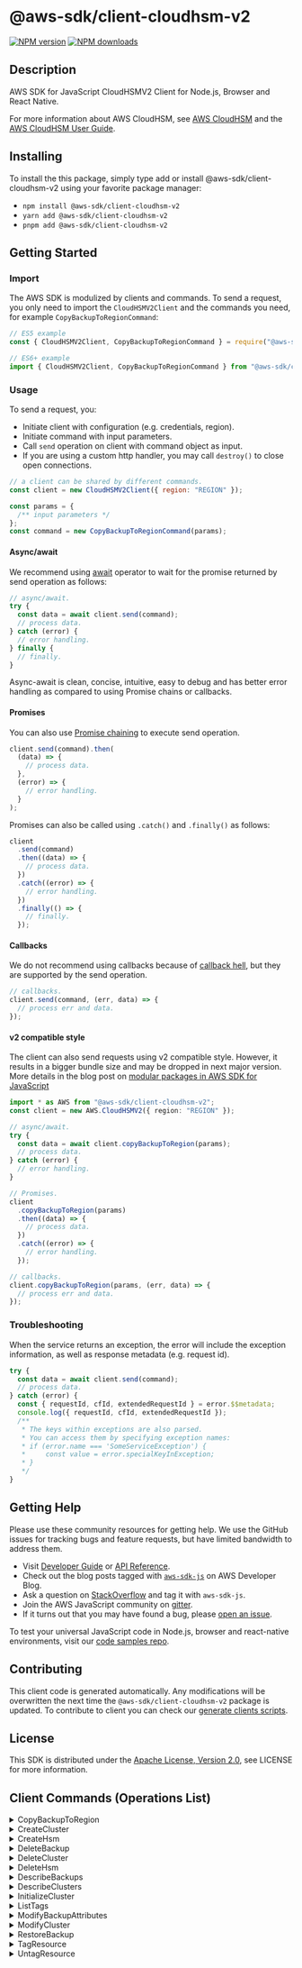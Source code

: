 <!-- generated file, do not edit directly -->

# @aws-sdk/client-cloudhsm-v2

[![NPM version](https://img.shields.io/npm/v/@aws-sdk/client-cloudhsm-v2/latest.svg)](https://www.npmjs.com/package/@aws-sdk/client-cloudhsm-v2)
[![NPM downloads](https://img.shields.io/npm/dm/@aws-sdk/client-cloudhsm-v2.svg)](https://www.npmjs.com/package/@aws-sdk/client-cloudhsm-v2)

## Description

AWS SDK for JavaScript CloudHSMV2 Client for Node.js, Browser and React Native.

<p>For more information about AWS CloudHSM, see <a href="http://aws.amazon.com/cloudhsm/">AWS CloudHSM</a> and the <a href="https://docs.aws.amazon.com/cloudhsm/latest/userguide/">AWS
CloudHSM User Guide</a>.</p>

## Installing

To install the this package, simply type add or install @aws-sdk/client-cloudhsm-v2
using your favorite package manager:

- `npm install @aws-sdk/client-cloudhsm-v2`
- `yarn add @aws-sdk/client-cloudhsm-v2`
- `pnpm add @aws-sdk/client-cloudhsm-v2`

## Getting Started

### Import

The AWS SDK is modulized by clients and commands.
To send a request, you only need to import the `CloudHSMV2Client` and
the commands you need, for example `CopyBackupToRegionCommand`:

```js
// ES5 example
const { CloudHSMV2Client, CopyBackupToRegionCommand } = require("@aws-sdk/client-cloudhsm-v2");
```

```ts
// ES6+ example
import { CloudHSMV2Client, CopyBackupToRegionCommand } from "@aws-sdk/client-cloudhsm-v2";
```

### Usage

To send a request, you:

- Initiate client with configuration (e.g. credentials, region).
- Initiate command with input parameters.
- Call `send` operation on client with command object as input.
- If you are using a custom http handler, you may call `destroy()` to close open connections.

```js
// a client can be shared by different commands.
const client = new CloudHSMV2Client({ region: "REGION" });

const params = {
  /** input parameters */
};
const command = new CopyBackupToRegionCommand(params);
```

#### Async/await

We recommend using [await](https://developer.mozilla.org/en-US/docs/Web/JavaScript/Reference/Operators/await)
operator to wait for the promise returned by send operation as follows:

```js
// async/await.
try {
  const data = await client.send(command);
  // process data.
} catch (error) {
  // error handling.
} finally {
  // finally.
}
```

Async-await is clean, concise, intuitive, easy to debug and has better error handling
as compared to using Promise chains or callbacks.

#### Promises

You can also use [Promise chaining](https://developer.mozilla.org/en-US/docs/Web/JavaScript/Guide/Using_promises#chaining)
to execute send operation.

```js
client.send(command).then(
  (data) => {
    // process data.
  },
  (error) => {
    // error handling.
  }
);
```

Promises can also be called using `.catch()` and `.finally()` as follows:

```js
client
  .send(command)
  .then((data) => {
    // process data.
  })
  .catch((error) => {
    // error handling.
  })
  .finally(() => {
    // finally.
  });
```

#### Callbacks

We do not recommend using callbacks because of [callback hell](http://callbackhell.com/),
but they are supported by the send operation.

```js
// callbacks.
client.send(command, (err, data) => {
  // process err and data.
});
```

#### v2 compatible style

The client can also send requests using v2 compatible style.
However, it results in a bigger bundle size and may be dropped in next major version. More details in the blog post
on [modular packages in AWS SDK for JavaScript](https://aws.amazon.com/blogs/developer/modular-packages-in-aws-sdk-for-javascript/)

```ts
import * as AWS from "@aws-sdk/client-cloudhsm-v2";
const client = new AWS.CloudHSMV2({ region: "REGION" });

// async/await.
try {
  const data = await client.copyBackupToRegion(params);
  // process data.
} catch (error) {
  // error handling.
}

// Promises.
client
  .copyBackupToRegion(params)
  .then((data) => {
    // process data.
  })
  .catch((error) => {
    // error handling.
  });

// callbacks.
client.copyBackupToRegion(params, (err, data) => {
  // process err and data.
});
```

### Troubleshooting

When the service returns an exception, the error will include the exception information,
as well as response metadata (e.g. request id).

```js
try {
  const data = await client.send(command);
  // process data.
} catch (error) {
  const { requestId, cfId, extendedRequestId } = error.$$metadata;
  console.log({ requestId, cfId, extendedRequestId });
  /**
   * The keys within exceptions are also parsed.
   * You can access them by specifying exception names:
   * if (error.name === 'SomeServiceException') {
   *     const value = error.specialKeyInException;
   * }
   */
}
```

## Getting Help

Please use these community resources for getting help.
We use the GitHub issues for tracking bugs and feature requests, but have limited bandwidth to address them.

- Visit [Developer Guide](https://docs.aws.amazon.com/sdk-for-javascript/v3/developer-guide/welcome.html)
  or [API Reference](https://docs.aws.amazon.com/AWSJavaScriptSDK/v3/latest/index.html).
- Check out the blog posts tagged with [`aws-sdk-js`](https://aws.amazon.com/blogs/developer/tag/aws-sdk-js/)
  on AWS Developer Blog.
- Ask a question on [StackOverflow](https://stackoverflow.com/questions/tagged/aws-sdk-js) and tag it with `aws-sdk-js`.
- Join the AWS JavaScript community on [gitter](https://gitter.im/aws/aws-sdk-js-v3).
- If it turns out that you may have found a bug, please [open an issue](https://github.com/aws/aws-sdk-js-v3/issues/new/choose).

To test your universal JavaScript code in Node.js, browser and react-native environments,
visit our [code samples repo](https://github.com/aws-samples/aws-sdk-js-tests).

## Contributing

This client code is generated automatically. Any modifications will be overwritten the next time the `@aws-sdk/client-cloudhsm-v2` package is updated.
To contribute to client you can check our [generate clients scripts](https://github.com/aws/aws-sdk-js-v3/tree/main/scripts/generate-clients).

## License

This SDK is distributed under the
[Apache License, Version 2.0](http://www.apache.org/licenses/LICENSE-2.0),
see LICENSE for more information.

## Client Commands (Operations List)

<details>
<summary>
CopyBackupToRegion
</summary>

[Command API Reference](https://docs.aws.amazon.com/AWSJavaScriptSDK/v3/latest/clients/client-cloudhsm-v2/classes/copybackuptoregioncommand.html) / [Input](https://docs.aws.amazon.com/AWSJavaScriptSDK/v3/latest/clients/client-cloudhsm-v2/interfaces/copybackuptoregioncommandinput.html) / [Output](https://docs.aws.amazon.com/AWSJavaScriptSDK/v3/latest/clients/client-cloudhsm-v2/interfaces/copybackuptoregioncommandoutput.html)

</details>
<details>
<summary>
CreateCluster
</summary>

[Command API Reference](https://docs.aws.amazon.com/AWSJavaScriptSDK/v3/latest/clients/client-cloudhsm-v2/classes/createclustercommand.html) / [Input](https://docs.aws.amazon.com/AWSJavaScriptSDK/v3/latest/clients/client-cloudhsm-v2/interfaces/createclustercommandinput.html) / [Output](https://docs.aws.amazon.com/AWSJavaScriptSDK/v3/latest/clients/client-cloudhsm-v2/interfaces/createclustercommandoutput.html)

</details>
<details>
<summary>
CreateHsm
</summary>

[Command API Reference](https://docs.aws.amazon.com/AWSJavaScriptSDK/v3/latest/clients/client-cloudhsm-v2/classes/createhsmcommand.html) / [Input](https://docs.aws.amazon.com/AWSJavaScriptSDK/v3/latest/clients/client-cloudhsm-v2/interfaces/createhsmcommandinput.html) / [Output](https://docs.aws.amazon.com/AWSJavaScriptSDK/v3/latest/clients/client-cloudhsm-v2/interfaces/createhsmcommandoutput.html)

</details>
<details>
<summary>
DeleteBackup
</summary>

[Command API Reference](https://docs.aws.amazon.com/AWSJavaScriptSDK/v3/latest/clients/client-cloudhsm-v2/classes/deletebackupcommand.html) / [Input](https://docs.aws.amazon.com/AWSJavaScriptSDK/v3/latest/clients/client-cloudhsm-v2/interfaces/deletebackupcommandinput.html) / [Output](https://docs.aws.amazon.com/AWSJavaScriptSDK/v3/latest/clients/client-cloudhsm-v2/interfaces/deletebackupcommandoutput.html)

</details>
<details>
<summary>
DeleteCluster
</summary>

[Command API Reference](https://docs.aws.amazon.com/AWSJavaScriptSDK/v3/latest/clients/client-cloudhsm-v2/classes/deleteclustercommand.html) / [Input](https://docs.aws.amazon.com/AWSJavaScriptSDK/v3/latest/clients/client-cloudhsm-v2/interfaces/deleteclustercommandinput.html) / [Output](https://docs.aws.amazon.com/AWSJavaScriptSDK/v3/latest/clients/client-cloudhsm-v2/interfaces/deleteclustercommandoutput.html)

</details>
<details>
<summary>
DeleteHsm
</summary>

[Command API Reference](https://docs.aws.amazon.com/AWSJavaScriptSDK/v3/latest/clients/client-cloudhsm-v2/classes/deletehsmcommand.html) / [Input](https://docs.aws.amazon.com/AWSJavaScriptSDK/v3/latest/clients/client-cloudhsm-v2/interfaces/deletehsmcommandinput.html) / [Output](https://docs.aws.amazon.com/AWSJavaScriptSDK/v3/latest/clients/client-cloudhsm-v2/interfaces/deletehsmcommandoutput.html)

</details>
<details>
<summary>
DescribeBackups
</summary>

[Command API Reference](https://docs.aws.amazon.com/AWSJavaScriptSDK/v3/latest/clients/client-cloudhsm-v2/classes/describebackupscommand.html) / [Input](https://docs.aws.amazon.com/AWSJavaScriptSDK/v3/latest/clients/client-cloudhsm-v2/interfaces/describebackupscommandinput.html) / [Output](https://docs.aws.amazon.com/AWSJavaScriptSDK/v3/latest/clients/client-cloudhsm-v2/interfaces/describebackupscommandoutput.html)

</details>
<details>
<summary>
DescribeClusters
</summary>

[Command API Reference](https://docs.aws.amazon.com/AWSJavaScriptSDK/v3/latest/clients/client-cloudhsm-v2/classes/describeclusterscommand.html) / [Input](https://docs.aws.amazon.com/AWSJavaScriptSDK/v3/latest/clients/client-cloudhsm-v2/interfaces/describeclusterscommandinput.html) / [Output](https://docs.aws.amazon.com/AWSJavaScriptSDK/v3/latest/clients/client-cloudhsm-v2/interfaces/describeclusterscommandoutput.html)

</details>
<details>
<summary>
InitializeCluster
</summary>

[Command API Reference](https://docs.aws.amazon.com/AWSJavaScriptSDK/v3/latest/clients/client-cloudhsm-v2/classes/initializeclustercommand.html) / [Input](https://docs.aws.amazon.com/AWSJavaScriptSDK/v3/latest/clients/client-cloudhsm-v2/interfaces/initializeclustercommandinput.html) / [Output](https://docs.aws.amazon.com/AWSJavaScriptSDK/v3/latest/clients/client-cloudhsm-v2/interfaces/initializeclustercommandoutput.html)

</details>
<details>
<summary>
ListTags
</summary>

[Command API Reference](https://docs.aws.amazon.com/AWSJavaScriptSDK/v3/latest/clients/client-cloudhsm-v2/classes/listtagscommand.html) / [Input](https://docs.aws.amazon.com/AWSJavaScriptSDK/v3/latest/clients/client-cloudhsm-v2/interfaces/listtagscommandinput.html) / [Output](https://docs.aws.amazon.com/AWSJavaScriptSDK/v3/latest/clients/client-cloudhsm-v2/interfaces/listtagscommandoutput.html)

</details>
<details>
<summary>
ModifyBackupAttributes
</summary>

[Command API Reference](https://docs.aws.amazon.com/AWSJavaScriptSDK/v3/latest/clients/client-cloudhsm-v2/classes/modifybackupattributescommand.html) / [Input](https://docs.aws.amazon.com/AWSJavaScriptSDK/v3/latest/clients/client-cloudhsm-v2/interfaces/modifybackupattributescommandinput.html) / [Output](https://docs.aws.amazon.com/AWSJavaScriptSDK/v3/latest/clients/client-cloudhsm-v2/interfaces/modifybackupattributescommandoutput.html)

</details>
<details>
<summary>
ModifyCluster
</summary>

[Command API Reference](https://docs.aws.amazon.com/AWSJavaScriptSDK/v3/latest/clients/client-cloudhsm-v2/classes/modifyclustercommand.html) / [Input](https://docs.aws.amazon.com/AWSJavaScriptSDK/v3/latest/clients/client-cloudhsm-v2/interfaces/modifyclustercommandinput.html) / [Output](https://docs.aws.amazon.com/AWSJavaScriptSDK/v3/latest/clients/client-cloudhsm-v2/interfaces/modifyclustercommandoutput.html)

</details>
<details>
<summary>
RestoreBackup
</summary>

[Command API Reference](https://docs.aws.amazon.com/AWSJavaScriptSDK/v3/latest/clients/client-cloudhsm-v2/classes/restorebackupcommand.html) / [Input](https://docs.aws.amazon.com/AWSJavaScriptSDK/v3/latest/clients/client-cloudhsm-v2/interfaces/restorebackupcommandinput.html) / [Output](https://docs.aws.amazon.com/AWSJavaScriptSDK/v3/latest/clients/client-cloudhsm-v2/interfaces/restorebackupcommandoutput.html)

</details>
<details>
<summary>
TagResource
</summary>

[Command API Reference](https://docs.aws.amazon.com/AWSJavaScriptSDK/v3/latest/clients/client-cloudhsm-v2/classes/tagresourcecommand.html) / [Input](https://docs.aws.amazon.com/AWSJavaScriptSDK/v3/latest/clients/client-cloudhsm-v2/interfaces/tagresourcecommandinput.html) / [Output](https://docs.aws.amazon.com/AWSJavaScriptSDK/v3/latest/clients/client-cloudhsm-v2/interfaces/tagresourcecommandoutput.html)

</details>
<details>
<summary>
UntagResource
</summary>

[Command API Reference](https://docs.aws.amazon.com/AWSJavaScriptSDK/v3/latest/clients/client-cloudhsm-v2/classes/untagresourcecommand.html) / [Input](https://docs.aws.amazon.com/AWSJavaScriptSDK/v3/latest/clients/client-cloudhsm-v2/interfaces/untagresourcecommandinput.html) / [Output](https://docs.aws.amazon.com/AWSJavaScriptSDK/v3/latest/clients/client-cloudhsm-v2/interfaces/untagresourcecommandoutput.html)

</details>
